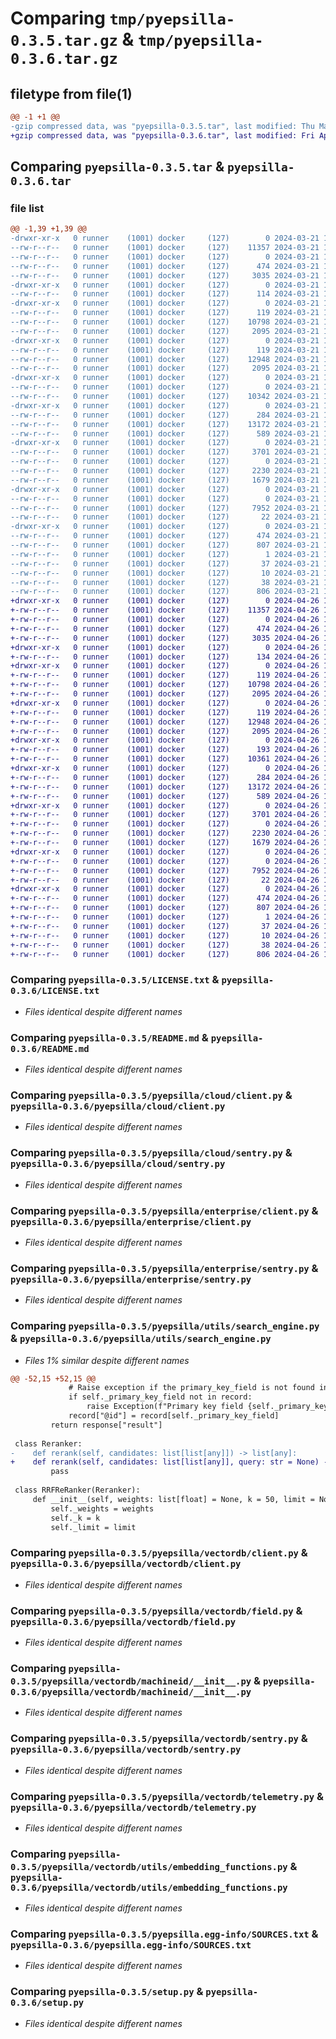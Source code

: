 # Comparing `tmp/pyepsilla-0.3.5.tar.gz` & `tmp/pyepsilla-0.3.6.tar.gz`

## filetype from file(1)

```diff
@@ -1 +1 @@
-gzip compressed data, was "pyepsilla-0.3.5.tar", last modified: Thu Mar 21 14:10:14 2024, max compression
+gzip compressed data, was "pyepsilla-0.3.6.tar", last modified: Fri Apr 26 16:01:43 2024, max compression
```

## Comparing `pyepsilla-0.3.5.tar` & `pyepsilla-0.3.6.tar`

### file list

```diff
@@ -1,39 +1,39 @@
-drwxr-xr-x   0 runner    (1001) docker     (127)        0 2024-03-21 14:10:14.990947 pyepsilla-0.3.5/
--rw-r--r--   0 runner    (1001) docker     (127)    11357 2024-03-21 14:10:03.000000 pyepsilla-0.3.5/LICENSE.txt
--rw-r--r--   0 runner    (1001) docker     (127)        0 2024-03-21 14:10:03.000000 pyepsilla-0.3.5/MANIFEST.in
--rw-r--r--   0 runner    (1001) docker     (127)      474 2024-03-21 14:10:14.990947 pyepsilla-0.3.5/PKG-INFO
--rw-r--r--   0 runner    (1001) docker     (127)     3035 2024-03-21 14:10:03.000000 pyepsilla-0.3.5/README.md
-drwxr-xr-x   0 runner    (1001) docker     (127)        0 2024-03-21 14:10:14.986947 pyepsilla-0.3.5/pyepsilla/
--rw-r--r--   0 runner    (1001) docker     (127)      114 2024-03-21 14:10:03.000000 pyepsilla-0.3.5/pyepsilla/__init__.py
-drwxr-xr-x   0 runner    (1001) docker     (127)        0 2024-03-21 14:10:14.986947 pyepsilla-0.3.5/pyepsilla/cloud/
--rw-r--r--   0 runner    (1001) docker     (127)      119 2024-03-21 14:10:03.000000 pyepsilla-0.3.5/pyepsilla/cloud/__init__.py
--rw-r--r--   0 runner    (1001) docker     (127)    10798 2024-03-21 14:10:03.000000 pyepsilla-0.3.5/pyepsilla/cloud/client.py
--rw-r--r--   0 runner    (1001) docker     (127)     2095 2024-03-21 14:10:03.000000 pyepsilla-0.3.5/pyepsilla/cloud/sentry.py
-drwxr-xr-x   0 runner    (1001) docker     (127)        0 2024-03-21 14:10:14.986947 pyepsilla-0.3.5/pyepsilla/enterprise/
--rw-r--r--   0 runner    (1001) docker     (127)      119 2024-03-21 14:10:03.000000 pyepsilla-0.3.5/pyepsilla/enterprise/__init__.py
--rw-r--r--   0 runner    (1001) docker     (127)    12948 2024-03-21 14:10:03.000000 pyepsilla-0.3.5/pyepsilla/enterprise/client.py
--rw-r--r--   0 runner    (1001) docker     (127)     2095 2024-03-21 14:10:03.000000 pyepsilla-0.3.5/pyepsilla/enterprise/sentry.py
-drwxr-xr-x   0 runner    (1001) docker     (127)        0 2024-03-21 14:10:14.986947 pyepsilla-0.3.5/pyepsilla/utils/
--rw-r--r--   0 runner    (1001) docker     (127)        0 2024-03-21 14:10:03.000000 pyepsilla-0.3.5/pyepsilla/utils/__init__.py
--rw-r--r--   0 runner    (1001) docker     (127)    10342 2024-03-21 14:10:03.000000 pyepsilla-0.3.5/pyepsilla/utils/search_engine.py
-drwxr-xr-x   0 runner    (1001) docker     (127)        0 2024-03-21 14:10:14.986947 pyepsilla-0.3.5/pyepsilla/vectordb/
--rw-r--r--   0 runner    (1001) docker     (127)      284 2024-03-21 14:10:03.000000 pyepsilla-0.3.5/pyepsilla/vectordb/__init__.py
--rw-r--r--   0 runner    (1001) docker     (127)    13172 2024-03-21 14:10:03.000000 pyepsilla-0.3.5/pyepsilla/vectordb/client.py
--rw-r--r--   0 runner    (1001) docker     (127)      589 2024-03-21 14:10:03.000000 pyepsilla-0.3.5/pyepsilla/vectordb/field.py
-drwxr-xr-x   0 runner    (1001) docker     (127)        0 2024-03-21 14:10:14.986947 pyepsilla-0.3.5/pyepsilla/vectordb/machineid/
--rw-r--r--   0 runner    (1001) docker     (127)     3701 2024-03-21 14:10:03.000000 pyepsilla-0.3.5/pyepsilla/vectordb/machineid/__init__.py
--rw-r--r--   0 runner    (1001) docker     (127)        0 2024-03-21 14:10:03.000000 pyepsilla-0.3.5/pyepsilla/vectordb/machineid/py.typed
--rw-r--r--   0 runner    (1001) docker     (127)     2230 2024-03-21 14:10:03.000000 pyepsilla-0.3.5/pyepsilla/vectordb/sentry.py
--rw-r--r--   0 runner    (1001) docker     (127)     1679 2024-03-21 14:10:03.000000 pyepsilla-0.3.5/pyepsilla/vectordb/telemetry.py
-drwxr-xr-x   0 runner    (1001) docker     (127)        0 2024-03-21 14:10:14.986947 pyepsilla-0.3.5/pyepsilla/vectordb/utils/
--rw-r--r--   0 runner    (1001) docker     (127)        0 2024-03-21 14:10:03.000000 pyepsilla-0.3.5/pyepsilla/vectordb/utils/__init__.py
--rw-r--r--   0 runner    (1001) docker     (127)     7952 2024-03-21 14:10:03.000000 pyepsilla-0.3.5/pyepsilla/vectordb/utils/embedding_functions.py
--rw-r--r--   0 runner    (1001) docker     (127)       22 2024-03-21 14:10:03.000000 pyepsilla-0.3.5/pyepsilla/vectordb/version.py
-drwxr-xr-x   0 runner    (1001) docker     (127)        0 2024-03-21 14:10:14.990947 pyepsilla-0.3.5/pyepsilla.egg-info/
--rw-r--r--   0 runner    (1001) docker     (127)      474 2024-03-21 14:10:14.000000 pyepsilla-0.3.5/pyepsilla.egg-info/PKG-INFO
--rw-r--r--   0 runner    (1001) docker     (127)      807 2024-03-21 14:10:14.000000 pyepsilla-0.3.5/pyepsilla.egg-info/SOURCES.txt
--rw-r--r--   0 runner    (1001) docker     (127)        1 2024-03-21 14:10:14.000000 pyepsilla-0.3.5/pyepsilla.egg-info/dependency_links.txt
--rw-r--r--   0 runner    (1001) docker     (127)       37 2024-03-21 14:10:14.000000 pyepsilla-0.3.5/pyepsilla.egg-info/requires.txt
--rw-r--r--   0 runner    (1001) docker     (127)       10 2024-03-21 14:10:14.000000 pyepsilla-0.3.5/pyepsilla.egg-info/top_level.txt
--rw-r--r--   0 runner    (1001) docker     (127)       38 2024-03-21 14:10:14.990947 pyepsilla-0.3.5/setup.cfg
--rw-r--r--   0 runner    (1001) docker     (127)      806 2024-03-21 14:10:03.000000 pyepsilla-0.3.5/setup.py
+drwxr-xr-x   0 runner    (1001) docker     (127)        0 2024-04-26 16:01:43.692896 pyepsilla-0.3.6/
+-rw-r--r--   0 runner    (1001) docker     (127)    11357 2024-04-26 16:01:32.000000 pyepsilla-0.3.6/LICENSE.txt
+-rw-r--r--   0 runner    (1001) docker     (127)        0 2024-04-26 16:01:32.000000 pyepsilla-0.3.6/MANIFEST.in
+-rw-r--r--   0 runner    (1001) docker     (127)      474 2024-04-26 16:01:43.692896 pyepsilla-0.3.6/PKG-INFO
+-rw-r--r--   0 runner    (1001) docker     (127)     3035 2024-04-26 16:01:32.000000 pyepsilla-0.3.6/README.md
+drwxr-xr-x   0 runner    (1001) docker     (127)        0 2024-04-26 16:01:43.688896 pyepsilla-0.3.6/pyepsilla/
+-rw-r--r--   0 runner    (1001) docker     (127)      134 2024-04-26 16:01:32.000000 pyepsilla-0.3.6/pyepsilla/__init__.py
+drwxr-xr-x   0 runner    (1001) docker     (127)        0 2024-04-26 16:01:43.688896 pyepsilla-0.3.6/pyepsilla/cloud/
+-rw-r--r--   0 runner    (1001) docker     (127)      119 2024-04-26 16:01:32.000000 pyepsilla-0.3.6/pyepsilla/cloud/__init__.py
+-rw-r--r--   0 runner    (1001) docker     (127)    10798 2024-04-26 16:01:32.000000 pyepsilla-0.3.6/pyepsilla/cloud/client.py
+-rw-r--r--   0 runner    (1001) docker     (127)     2095 2024-04-26 16:01:32.000000 pyepsilla-0.3.6/pyepsilla/cloud/sentry.py
+drwxr-xr-x   0 runner    (1001) docker     (127)        0 2024-04-26 16:01:43.688896 pyepsilla-0.3.6/pyepsilla/enterprise/
+-rw-r--r--   0 runner    (1001) docker     (127)      119 2024-04-26 16:01:32.000000 pyepsilla-0.3.6/pyepsilla/enterprise/__init__.py
+-rw-r--r--   0 runner    (1001) docker     (127)    12948 2024-04-26 16:01:32.000000 pyepsilla-0.3.6/pyepsilla/enterprise/client.py
+-rw-r--r--   0 runner    (1001) docker     (127)     2095 2024-04-26 16:01:32.000000 pyepsilla-0.3.6/pyepsilla/enterprise/sentry.py
+drwxr-xr-x   0 runner    (1001) docker     (127)        0 2024-04-26 16:01:43.688896 pyepsilla-0.3.6/pyepsilla/utils/
+-rw-r--r--   0 runner    (1001) docker     (127)      193 2024-04-26 16:01:32.000000 pyepsilla-0.3.6/pyepsilla/utils/__init__.py
+-rw-r--r--   0 runner    (1001) docker     (127)    10361 2024-04-26 16:01:32.000000 pyepsilla-0.3.6/pyepsilla/utils/search_engine.py
+drwxr-xr-x   0 runner    (1001) docker     (127)        0 2024-04-26 16:01:43.692896 pyepsilla-0.3.6/pyepsilla/vectordb/
+-rw-r--r--   0 runner    (1001) docker     (127)      284 2024-04-26 16:01:32.000000 pyepsilla-0.3.6/pyepsilla/vectordb/__init__.py
+-rw-r--r--   0 runner    (1001) docker     (127)    13172 2024-04-26 16:01:32.000000 pyepsilla-0.3.6/pyepsilla/vectordb/client.py
+-rw-r--r--   0 runner    (1001) docker     (127)      589 2024-04-26 16:01:32.000000 pyepsilla-0.3.6/pyepsilla/vectordb/field.py
+drwxr-xr-x   0 runner    (1001) docker     (127)        0 2024-04-26 16:01:43.692896 pyepsilla-0.3.6/pyepsilla/vectordb/machineid/
+-rw-r--r--   0 runner    (1001) docker     (127)     3701 2024-04-26 16:01:32.000000 pyepsilla-0.3.6/pyepsilla/vectordb/machineid/__init__.py
+-rw-r--r--   0 runner    (1001) docker     (127)        0 2024-04-26 16:01:32.000000 pyepsilla-0.3.6/pyepsilla/vectordb/machineid/py.typed
+-rw-r--r--   0 runner    (1001) docker     (127)     2230 2024-04-26 16:01:32.000000 pyepsilla-0.3.6/pyepsilla/vectordb/sentry.py
+-rw-r--r--   0 runner    (1001) docker     (127)     1679 2024-04-26 16:01:32.000000 pyepsilla-0.3.6/pyepsilla/vectordb/telemetry.py
+drwxr-xr-x   0 runner    (1001) docker     (127)        0 2024-04-26 16:01:43.692896 pyepsilla-0.3.6/pyepsilla/vectordb/utils/
+-rw-r--r--   0 runner    (1001) docker     (127)        0 2024-04-26 16:01:32.000000 pyepsilla-0.3.6/pyepsilla/vectordb/utils/__init__.py
+-rw-r--r--   0 runner    (1001) docker     (127)     7952 2024-04-26 16:01:32.000000 pyepsilla-0.3.6/pyepsilla/vectordb/utils/embedding_functions.py
+-rw-r--r--   0 runner    (1001) docker     (127)       22 2024-04-26 16:01:32.000000 pyepsilla-0.3.6/pyepsilla/vectordb/version.py
+drwxr-xr-x   0 runner    (1001) docker     (127)        0 2024-04-26 16:01:43.692896 pyepsilla-0.3.6/pyepsilla.egg-info/
+-rw-r--r--   0 runner    (1001) docker     (127)      474 2024-04-26 16:01:43.000000 pyepsilla-0.3.6/pyepsilla.egg-info/PKG-INFO
+-rw-r--r--   0 runner    (1001) docker     (127)      807 2024-04-26 16:01:43.000000 pyepsilla-0.3.6/pyepsilla.egg-info/SOURCES.txt
+-rw-r--r--   0 runner    (1001) docker     (127)        1 2024-04-26 16:01:43.000000 pyepsilla-0.3.6/pyepsilla.egg-info/dependency_links.txt
+-rw-r--r--   0 runner    (1001) docker     (127)       37 2024-04-26 16:01:43.000000 pyepsilla-0.3.6/pyepsilla.egg-info/requires.txt
+-rw-r--r--   0 runner    (1001) docker     (127)       10 2024-04-26 16:01:43.000000 pyepsilla-0.3.6/pyepsilla.egg-info/top_level.txt
+-rw-r--r--   0 runner    (1001) docker     (127)       38 2024-04-26 16:01:43.692896 pyepsilla-0.3.6/setup.cfg
+-rw-r--r--   0 runner    (1001) docker     (127)      806 2024-04-26 16:01:32.000000 pyepsilla-0.3.6/setup.py
```

### Comparing `pyepsilla-0.3.5/LICENSE.txt` & `pyepsilla-0.3.6/LICENSE.txt`

 * *Files identical despite different names*

### Comparing `pyepsilla-0.3.5/README.md` & `pyepsilla-0.3.6/README.md`

 * *Files identical despite different names*

### Comparing `pyepsilla-0.3.5/pyepsilla/cloud/client.py` & `pyepsilla-0.3.6/pyepsilla/cloud/client.py`

 * *Files identical despite different names*

### Comparing `pyepsilla-0.3.5/pyepsilla/cloud/sentry.py` & `pyepsilla-0.3.6/pyepsilla/cloud/sentry.py`

 * *Files identical despite different names*

### Comparing `pyepsilla-0.3.5/pyepsilla/enterprise/client.py` & `pyepsilla-0.3.6/pyepsilla/enterprise/client.py`

 * *Files identical despite different names*

### Comparing `pyepsilla-0.3.5/pyepsilla/enterprise/sentry.py` & `pyepsilla-0.3.6/pyepsilla/enterprise/sentry.py`

 * *Files identical despite different names*

### Comparing `pyepsilla-0.3.5/pyepsilla/utils/search_engine.py` & `pyepsilla-0.3.6/pyepsilla/utils/search_engine.py`

 * *Files 1% similar despite different names*

```diff
@@ -52,15 +52,15 @@
             # Raise exception if the primary_key_field is not found in the record
             if self._primary_key_field not in record:
                 raise Exception(f"Primary key field {self._primary_key_field} not found in the response from table {self._table_name}")
             record["@id"] = record[self._primary_key_field]
         return response["result"]
 
 class Reranker:
-    def rerank(self, candidates: list[list[any]]) -> list[any]:
+    def rerank(self, candidates: list[list[any]], query: str = None) -> list[any]:
         pass
 
 class RRFReRanker(Reranker):
     def __init__(self, weights: list[float] = None, k = 50, limit = None):
         self._weights = weights
         self._k = k
         self._limit = limit
```

### Comparing `pyepsilla-0.3.5/pyepsilla/vectordb/client.py` & `pyepsilla-0.3.6/pyepsilla/vectordb/client.py`

 * *Files identical despite different names*

### Comparing `pyepsilla-0.3.5/pyepsilla/vectordb/field.py` & `pyepsilla-0.3.6/pyepsilla/vectordb/field.py`

 * *Files identical despite different names*

### Comparing `pyepsilla-0.3.5/pyepsilla/vectordb/machineid/__init__.py` & `pyepsilla-0.3.6/pyepsilla/vectordb/machineid/__init__.py`

 * *Files identical despite different names*

### Comparing `pyepsilla-0.3.5/pyepsilla/vectordb/sentry.py` & `pyepsilla-0.3.6/pyepsilla/vectordb/sentry.py`

 * *Files identical despite different names*

### Comparing `pyepsilla-0.3.5/pyepsilla/vectordb/telemetry.py` & `pyepsilla-0.3.6/pyepsilla/vectordb/telemetry.py`

 * *Files identical despite different names*

### Comparing `pyepsilla-0.3.5/pyepsilla/vectordb/utils/embedding_functions.py` & `pyepsilla-0.3.6/pyepsilla/vectordb/utils/embedding_functions.py`

 * *Files identical despite different names*

### Comparing `pyepsilla-0.3.5/pyepsilla.egg-info/SOURCES.txt` & `pyepsilla-0.3.6/pyepsilla.egg-info/SOURCES.txt`

 * *Files identical despite different names*

### Comparing `pyepsilla-0.3.5/setup.py` & `pyepsilla-0.3.6/setup.py`

 * *Files identical despite different names*

